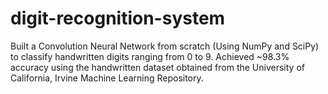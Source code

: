 # digit-recognition-system

Built a Convolution Neural Network from scratch (Using NumPy and SciPy) to classify handwritten digits ranging from 0 to 9. Achieved ~98.3% accuracy using the handwritten dataset obtained from the University of California, Irvine Machine Learning Repository.
